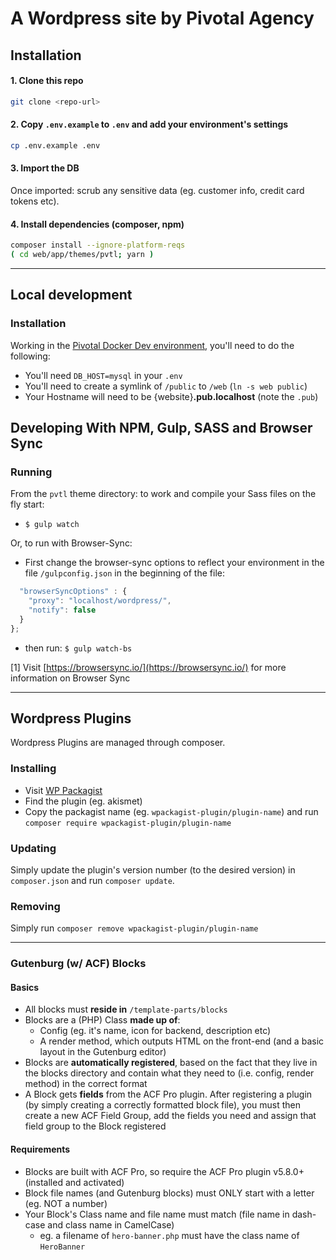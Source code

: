 # A Wordpress site by Pivotal Agency

## Installation

#### 1. Clone this repo
```bash
git clone <repo-url>
```

#### 2. Copy `.env.example` to `.env` and add your environment's settings
```bash
cp .env.example .env
```

#### 3. Import the DB

Once imported: scrub any sensitive data (eg. customer info, credit card tokens etc).

#### 4. Install dependencies (composer, npm)
```bash
composer install --ignore-platform-reqs
( cd web/app/themes/pvtl; yarn )
```

---

## Local development

### Installation

Working in the [Pivotal Docker Dev environment](https://github.com/pvtl/docker-dev), you'll need to do the following:

- You'll need `DB_HOST=mysql` in your `.env`
- You'll need to create a symlink of `/public` to `/web` (`ln -s web public`)
- Your Hostname will need to be {website}__.pub.localhost__ (note the `.pub`)


## Developing With NPM, Gulp, SASS and Browser Sync

### Running

From the `pvtl` theme directory: to work and compile your Sass files on the fly start:

- `$ gulp watch`

Or, to run with Browser-Sync:

- First change the browser-sync options to reflect your environment in the file `/gulpconfig.json` in the beginning of the file:
```javascript
  "browserSyncOptions" : {
    "proxy": "localhost/wordpress/",
    "notify": false
  }
};
```
- then run: `$ gulp watch-bs`

[1] Visit [https://browsersync.io/](https://browsersync.io/) for more information on Browser Sync

---

## Wordpress Plugins

Wordpress Plugins are managed through composer.

### Installing

- Visit [WP Packagist](https://wpackagist.org/)
- Find the plugin (eg. akismet)
- Copy the packagist name (eg. `wpackagist-plugin/plugin-name`) and run `composer require wpackagist-plugin/plugin-name`

### Updating

Simply update the plugin's version number (to the desired version) in `composer.json` and run `composer update`.

### Removing

Simply run `composer remove wpackagist-plugin/plugin-name`

---

### Gutenburg (w/ ACF) Blocks

#### Basics

- All blocks must __reside in__ `/template-parts/blocks`
- Blocks are a (PHP) Class __made up of__:
    - Config (eg. it's name, icon for backend, description etc)
    - A render method, which outputs HTML on the front-end (and a basic layout in the Gutenburg editor)
- Blocks are __automatically registered__, based on the fact that they live in the blocks directory and contain what they need to (i.e. config, render method) in the correct format
- A Block gets __fields__ from the ACF Pro plugin. After registering a plugin (by simply creating a correctly formatted block file), you must then create a new ACF Field Group, add the fields you need and assign that field group to the Block registered

#### Requirements

- Blocks are built with ACF Pro, so require the ACF Pro plugin v5.8.0+ (installed and activated)
- Block file names (and Gutenburg blocks) must ONLY start with a letter (eg. NOT a number)
- Your Block's Class name and file name must match (file name in dash-case and class name in CamelCase)
    - eg. a filename of `hero-banner.php` must have the class name of `HeroBanner`
